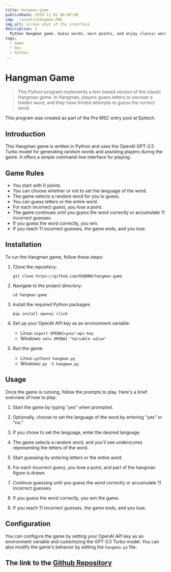 ```yaml
---
title: Hangman-game
publishDate: 2019-12-01 00:00:00
img: ./assets/hangman.PNG
img_alt: screen shot of the interface
description: |
  Python Hangman game. Guess words, earn points, and enjoy classic word-guessing fun. 
tags:
  - Game
  - Dev
  - Python
---
```


# Hangman Game

> This Python program implements a text-based version of the classic Hangman game. In Hangman, players guess letters to uncover a hidden word, and they have limited attempts to guess the correct word.

This program was created as part of the Pre MSC entry pool at Epitech.

## Introduction

This Hangman game is written in Python and uses the OpenAI GPT-3.5 Turbo model for generating random words and assisting players during the game. It offers a simple command-line interface for playing.

## Game Rules

- You start with 0 points.
- You can choose whether or not to set the language of the word.
- The game selects a random word for you to guess.
- You can guess letters or the entire word.
- For each incorrect guess, you lose a point.
- The game continues until you guess the word correctly or accumulate 11 incorrect guesses.
- If you guess the word correctly, you win.
- If you reach 11 incorrect guesses, the game ends, and you lose.

## Installation

To run the Hangman game, follow these steps:

1. Clone the repository:

    ````git clone https://github.com/H1B0B0/hangman-game````

2. Navigate to the project directory:

    ````cd hangman-game````

3. Install the required Python packages:

    ````pip install openai click````

4. Set up your OpenAI API key as an environment variable:
    - Linux: ````export OPENAI=your-api-key````
    - Windows: ````setx OPENAI "Variable value"````

5. Run the game:
    - Linux: ````python3 hangman.py````
    - Windows: ````py -3 hangman.py````

## Usage

Once the game is running, follow the prompts to play. Here's a brief overview of how to play:

1. Start the game by typing "yes" when prompted.

2. Optionally, choose to set the language of the word by entering "yes" or "no."

3. If you chose to set the language, enter the desired language.

4. The game selects a random word, and you'll see underscores representing the letters of the word.

5. Start guessing by entering letters or the entire word.

6. For each incorrect guess, you lose a point, and part of the hangman figure is drawn.

7. Continue guessing until you guess the word correctly or accumulate 11 incorrect guesses.

8. If you guess the word correctly, you win the game.

9. If you reach 11 incorrect guesses, the game ends, and you lose.

## Configuration

You can configure the game by setting your OpenAI API key as an environment variable and customizing the GPT-3.5 Turbo model. You can also modify the game's behavior by editing the `hangman.py` file.

## The link to the [Github Repository](https://github.com/H1B0B0/hangman-game)